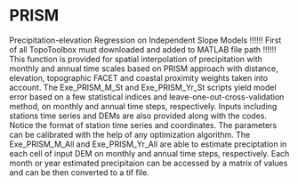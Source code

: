 # PRISM
Precipitation-elevation Regression on Independent Slope Models 
!!!!!! First of all TopoToolbox must downloaded and added to MATLAB file path !!!!!!
This function is provided for spatial interpolation of precipitation with monthly and annual time scales based on PRISM approach with distance, elevation, topographic FACET and coastal proximity weights taken into account. 
The Exe_PRISM_M_St and Exe_PRISM_Yr_St scripts yield model error based on a few statistical indices and leave-one-out-cross-validation method, on monthly and annual time steps, respectively. Inputs including stations time series and DEMs are also provided along with the codes. Notice the format of station time series and coordinates. The parameters can be calibrated with the help of any optimization algorithm.
The Exe_PRISM_M_All and Exe_PRISM_Yr_All are able to estimate preciptation in each cell of input DEM on monthly and annual time steps, respectively. Each month or year estimated precipitaion can be accessed by a matrix of values and can be then converted to a tif file.  
